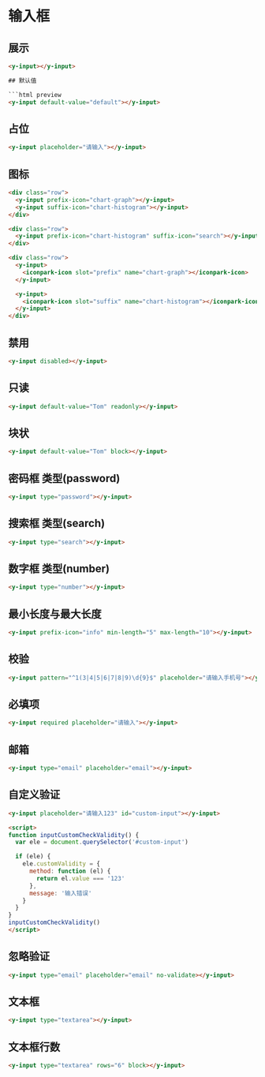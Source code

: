 # 输入框

## 展示

```html preview
<y-input></y-input>

## 默认值

```html preview
<y-input default-value="default"></y-input>
```

## 占位

```html preview
<y-input placeholder="请输入"></y-input>
```

## 图标

```html preview
<div class="row">
  <y-input prefix-icon="chart-graph"></y-input>
  <y-input suffix-icon="chart-histogram"></y-input>
</div>

<div class="row">
  <y-input prefix-icon="chart-histogram" suffix-icon="search"></y-input>
</div>

<div class="row">
  <y-input>
    <iconpark-icon slot="prefix" name="chart-graph"></iconpark-icon>
  </y-input>

  <y-input>
    <iconpark-icon slot="suffix" name="chart-histogram"></iconpark-icon>
  </y-input>
</div>
```

## 禁用

```html preview
<y-input disabled></y-input>
```

## 只读

```html preview
<y-input default-value="Tom" readonly></y-input>
```

## 块状

```html preview
<y-input default-value="Tom" block></y-input>
```

## 密码框 类型(password)

```html preview
<y-input type="password"></y-input>
```

## 搜索框 类型(search)

```html preview
<y-input type="search"></y-input>
```

## 数字框 类型(number)

```html preview
<y-input type="number"></y-input>
```

## 最小长度与最大长度

```html preview
<y-input prefix-icon="info" min-length="5" max-length="10"></y-input>
```

## 校验

```html preview
<y-input pattern="^1(3|4|5|6|7|8|9)\d{9}$" placeholder="请输入手机号"></y-input>
```

## 必填项  

```html preview
<y-input required placeholder="请输入"></y-input>
```

## 邮箱  

```html preview
<y-input type="email" placeholder="email"></y-input>
```

## 自定义验证  

```html preview
<y-input placeholder="请输入123" id="custom-input"></y-input>

<script>
function inputCustomCheckValidity() {
  var ele = document.querySelector('#custom-input')

  if (ele) {
    ele.customValidity = {
      method: function (el) {
        return el.value === '123'
      },
      message: '输入错误'
    }
  }
}
inputCustomCheckValidity()
</script>
```

<script>
function inputCustomCheckValidity() {
  var ele = document.querySelector('#custom-input')

  if (ele) {
    ele.customValidity = {
      method: function (el) {
        return el.value === '123'
      },
      message: '输入错误'
    }
  }
}
inputCustomCheckValidity()
</script>

## 忽略验证  

```html preview
<y-input type="email" placeholder="email" no-validate></y-input>
```

## 文本框

```html preview
<y-input type="textarea"></y-input>
```

## 文本框行数

```html preview
<y-input type="textarea" rows="6" block></y-input>
```
